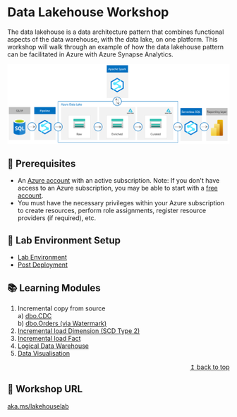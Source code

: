 # Data Lakehouse Workshop

The data lakehouse is a data architecture pattern that combines functional aspects of the data warehouse, with the data lake, on one platform. This workshop will walk through an example of how the data lakehouse pattern can be facilitated in Azure with Azure Synapse Analytics.

![Data Lakehouse with Azure Synapse Analytics](./images/readme/001.png)

## :thinking: Prerequisites

* An [Azure account](https://azure.microsoft.com/en-us/free/) with an active subscription. Note: If you don't have access to an Azure subscription, you may be able to start with a [free account](https://www.azure.com/free).
* You must have the necessary privileges within your Azure subscription to create resources, perform role assignments, register resource providers (if required), etc.

## :test_tube: Lab Environment Setup
* [Lab Environment](./modules/module00.md)
* [Post Deployment](./modules/moduleXX.md)

## :books: Learning Modules

1. Incremental copy from source  
    a) [dbo.CDC](./modules/module01a.md)  
    b) [dbo.Orders (via Watermark)](./modules/module01b.md)
2. [Incremental load Dimension (SCD Type 2)](./modules/module02.md)
3. [Incremental load Fact](./modules/module03.md)
4. [Logical Data Warehouse](./modules/module04.md)
5. [Data Visualisation](./modules/module05.md)

<div align="right"><a href="#data-lakehouse-workshop">↥ back to top</a></div>

## :link: Workshop URL

[aka.ms/lakehouselab](https://aka.ms/lakehouselab)
